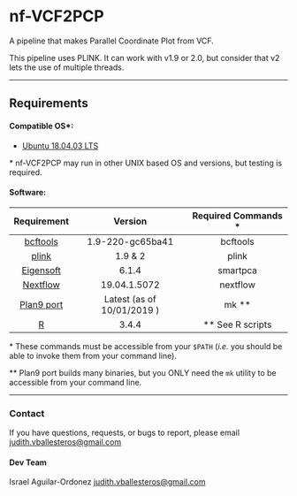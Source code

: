 # nf-VCF2PCP

A pipeline that makes Parallel Coordinate Plot from VCF.

This pipeline uses PLINK. It can work with v1.9 or 2.0, but consider that v2 lets the use of multiple threads.

---
## Requirements
#### Compatible OS*:
* [Ubuntu 18.04.03 LTS](http://releases.ubuntu.com/18.04/)

\* nf-VCF2PCP may run in other UNIX based OS and versions, but testing is required.

#### Software:
| Requirement | Version  | Required Commands * |
|:---------:|:--------:|:-------------------:|
| [bcftools](https://samtools.github.io/bcftools/) | 1.9-220-gc65ba41 | bcftools |
| [plink](https://www.cog-genomics.org/plink/2.0/) | 1.9 & 2 | plink |
| [Eigensoft](https://data.broadinstitute.org/alkesgroup/EIGENSOFT/) | 6.1.4 | smartpca |
| [Nextflow](https://www.nextflow.io/docs/latest/getstarted.html) | 19.04.1.5072 | nextflow |
| [Plan9 port](https://github.com/9fans/plan9port) | Latest (as of 10/01/2019 ) | mk \** |
| [R](https://www.r-project.org/) | 3.4.4 | ** See R scripts |

\* These commands must be accessible from your `$PATH` (*i.e.* you should be able to invoke them from your command line).  

\** Plan9 port builds many binaries, but you ONLY need the `mk` utility to be accessible from your command line.

---

### Contact
If you have questions, requests, or bugs to report, please email
<judith.vballesteros@gmail.com>

#### Dev Team
Israel Aguilar-Ordonez <judith.vballesteros@gmail.com>   